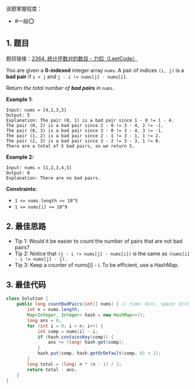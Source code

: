 
该题掌握程度：
- #一般⭕️

## 1. 题目
题目链接：[2364. 统计坏数对的数目 - 力扣（LeetCode）](https://leetcode.cn/problems/count-number-of-bad-pairs/description/)

You are given a **0-indexed** integer array `nums`. A pair of indices `(i, j)` is a **bad pair** if `i < j` and `j - i != nums[j] - nums[i]`.

Return *the total number of **bad pairs** in* `nums`.



**Example 1:**

```
Input: nums = [4,1,3,3]
Output: 5
Explanation: The pair (0, 1) is a bad pair since 1 - 0 != 1 - 4.
The pair (0, 2) is a bad pair since 2 - 0 != 3 - 4, 2 != -1.
The pair (0, 3) is a bad pair since 3 - 0 != 3 - 4, 3 != -1.
The pair (1, 2) is a bad pair since 2 - 1 != 3 - 1, 1 != 2.
The pair (2, 3) is a bad pair since 3 - 2 != 3 - 3, 1 != 0.
There are a total of 5 bad pairs, so we return 5.
```

**Example 2:**

```
Input: nums = [1,2,3,4,5]
Output: 0
Explanation: There are no bad pairs.
```



**Constraints:**

- `1 <= nums.length <= 10^5`
- `1 <= nums[i] <= 10^9`

## 2. 最佳思路

- Tip 1: Would it be easier to count the number of pairs that are not bad pairs?
- Tip 2: Notice that `(j - i != nums[j] - nums[i])` is the same as `(nums[i] - i != nums[j] - j).`
- Tip 3: Keep a counter of nums[i] - i. To be efficient, use a HashMap.


## 3. 最佳代码

```java
class Solution {
    public long countBadPairs(int[] nums) { // time: O(n), space: O(n)
        int n = nums.length;
        Map<Integer, Integer> hash = new HashMap<>();
        long ans = 0;
        for (int i = 0; i < n; i++) {
            int comp = nums[i] - i;
            if (hash.containsKey(comp)) {
                ans += (long) hash.get(comp);
            }
            hash.put(comp, hash.getOrDefault(comp, 0) + 1);
        }
        long total = (long) n * (n - 1) / 2;
        return total - ans;
    }
}
```

